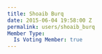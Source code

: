 ```yaml
---
title: Shoaib Burq
date: 2015-06-04 19:58:00 Z
permalink: users/shoaib_burq
Member Type:
  Is Voting Member: true
---
```


